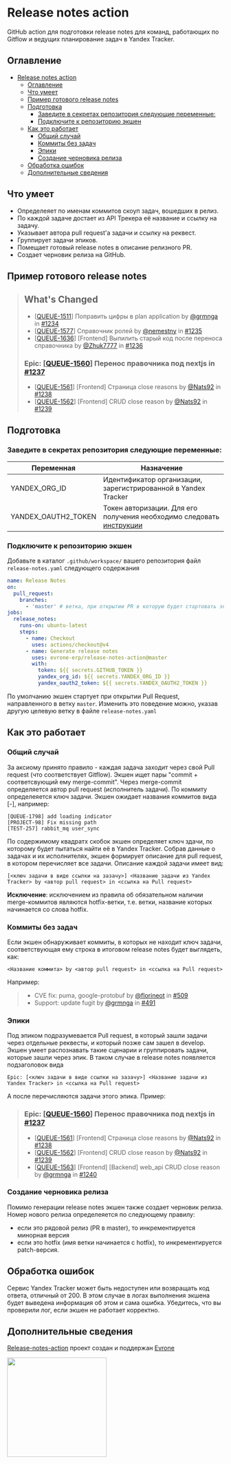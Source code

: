 # Release notes action
GitHub action для подготовки release notes для команд, работающих по Gitflow и ведущих планирование задач в Yandex Tracker.
## Оглавление
- [Release notes action](#release-notes-action)
  - [Оглавление](#оглавление)
  - [Что умеет](#что-умеет)
  - [Пример готового release notes](#пример-готового-release-notes)
  - [Подготовка](#подготовка)
    - [Заведите в секретах репозитория следующие переменные:](#заведите-в-секретах-репозитория-следующие-переменные)
    - [Подключите к репозиторию экшен](#подключите-к-репозиторию-экшен)
  - [Как это работает](#как-это-работает)
    - [Общий случай](#общий-случай)
    - [Коммиты без задач](#коммиты-без-задач)
    - [Эпики](#эпики)
    - [Создание черновика релиза](#создание-черновика-релиза)
  - [Обработка ошибок](#обработка-ошибок)
  - [Дополнительные сведения](#дополнительные-сведения)
## Что умеет
* Определеяет по именам коммитов скоуп задач, вошедших в релиз.
* По каждой задаче достает из API Трекера её название и ссылку на задачу.
* Указывает автора pull request'а задачи и ссылку на реквест.
* Группирует задачи эпиков.
* Помещает готовый release notes в описание релизного PR.
* Создает черновик релиза на GitHub.
## Пример готового release notes
> ## What's Changed 
>
> * [[QUEUE-1511](https://tracker.yandex.ru/#)] Поправить цифры в plan application by [@grmnga](https://github.com/grmnga) in [#1234](https://github.com/organization/repository/pull/#)
> * [[QUEUE-1577](https://tracker.yandex.ru/#)] Справочник ролей by [@nemestny](https://github.com/nemestny) in [#1235](https://github.com/organization/repository/pull/1235)
> * [[QUEUE-1636](https://tracker.yandex.ru/#)] [Frontend] Выпилить старый код после переноса справочника by [@Zhuk7777](https://github.com/Zhuk7777) in [#1236](https://github.com/organization/repository/pull/#)
>
> ### Epic: [[QUEUE-1560](https://tracker.yandex.ru/#)] Перенос правочника под nextjs in [#1237](https://github.com/organization/repository/pull/#)
> * [[QUEUE-1561](https://tracker.yandex.ru/#)] [Frontend] Страница close reasons  by [@Nats92](https://github.com/Nats92) in [#1238](https://github.com/organization/repository/pull/#)
> * [[QUEUE-1562](https://tracker.yandex.ru/#)] [Frontend] CRUD close reason by [@Nats92](https://github.com/Nats92) in [#1239](https://github.com/organization/repository/pull/#)
## Подготовка
### Заведите в секретах репозитория следующие переменные:
| Переменная          | Назначение                                                                                                     |
|---------------------|----------------------------------------------------------------------------------------------------------------|
| YANDEX_ORG_ID       | Идентификатор организации, зарегистрированной в Yandex Tracker                                                 |
| YANDEX_OAUTH2_TOKEN | Токен авторизации. Для его получения необходимо следовать [инструкции](https://yandex.ru/dev/id/doc/ru/access) | 

### Подключите к репозиторию экшен
Добавьте в каталог `.github/workspace/` вашего репозитория файл `release-notes.yaml` следующего содержания
```YAML
name: Release Notes
on:
  pull_request:
    branches: 
      - 'master' # ветка, при открытии PR в которую будет стартовать экшен
jobs:
  release_notes:
    runs-on: ubuntu-latest
    steps:
      - name: Checkout
        uses: actions/checkout@v4
      - name: Generate release notes
        uses: evrone-erp/release-notes-action@master
        with:
          token: ${{ secrets.GITHUB_TOKEN }}
          yandex_org_id: ${{ secrets.YANDEX_ORG_ID }}
          yandex_oauth2_token: ${{ secrets.YANDEX_OAUTH2_TOKEN }}
```
По умолчанию экшен стартует при открытии Pull Request, направленного в ветку `master`. Изменить это поведение можно, указав другую целевую ветку в файле `release-notes.yaml`
## Как это работает
### Общий случай
За аксиому принято правило - каждая задача заходит через свой Pull request (что соответствует Gitflow). Экшен ищет пары "commit + соответсвующий ему merge-commit". Через merge-commit определяется автор pull request (исполнитель задачи). По коммиту определеяется ключ задачи. Экшен ожидает названия коммитов вида [*-*], например:
```
[QUEUE-1798] add loading indicator
[PROJECT-98] Fix missing path
[TEST-257] rabbit_mq user_sync
```
По содержимому квадратх скобок экшен определяет ключ здачи, по которому будет пытаться найти её в Yandex Tracker.
Собрав данные о задачах и их исполнителях, экшен формирует описание для pull request, в котором перечисляет все задачи. Описание каждой задачи имеет вид:
```
[<ключ задачи в виде ссылки на зазачу>] <Название задачи из Yandex Tracker> by <автор pull request> in <ссылка на Pull request>
```
**Исключение**: исключением из правила об обязательном наличии merge-коммитов являются hotfix-ветки, т.е. ветки, название которых начинается со слова hotfix. 
### Коммиты без задач
Если экшен обнаруживает коммиты, в которых не находит ключ задачи, соответствующая ему строка в итоговом release notes будет выглядеть, как:
```
<Название коммита> by <автор pull request> in <ссылка на Pull request>
```
Например:

> * CVE fix: puma, google-protobuf by [@florineot](https://github.com/florineot) in [#509](https://github.com/organization/repository/pull/#)
> * Support: update fugit by [@grmnga](https://github.com/grmnga) in [#491](https://github.com/organization/repository/pull/#)


### Эпики
Под эпиком подразумевается Pull request, в который зашли задачи через отдельные реквесты, и который позже сам зашел в develop. Экшен умеет распознавать такие сценарии и группировать задачи, которые зашли через эпик. В таком случае в release notes появляется подзаголовок вида 
```
Epic: [<ключ задачи в виде ссылки на зазачу>] <Название задачи из Yandex Tracker> in <ссылка на Pull request>
```
А после перечисляются задачи этого эпика.
Пример:
> ### Epic: [[QUEUE-1560](https://tracker.yandex.ru/#)] Перенос правочника под nextjs in [#1237](https://github.com/organization/repository/pull/#)
> * [[QUEUE-1561](https://tracker.yandex.ru/#)] [Frontend] Страница close reasons  by [@Nats92](https://github.com/Nats92) in [#1238](https://github.com/organization/repository/pull/#)
> * [[QUEUE-1562](https://tracker.yandex.ru/#)] [Frontend] CRUD close reason by [@Nats92](https://github.com/Nats92) in [#1239](https://github.com/organization/repository/pull/#)
> * [[QUEUE-1563](https://tracker.yandex.ru/#)] [Frontend] [Backend] web_api CRUD close reason by [@grmnga](https://github.com/grmnga) in [#1240](https://github.com/organization/repository/pull/#)


### Создание черновика релиза
Помимо генерации release notes экшен также создает черновик релиза. Номер нового релиза определеяется по следующему правилу:
* если это рядовой релиз (PR в master), то инкрементируется минорная версия
* если это hotfix (имя ветки начинается с hotfix), то инкрементируется patch-версия.
## Обработка ошибок
Сервис Yandex Tracker может быть недоступен или возвращать код ответа, отличный от 200. В этом случае в логах выполнения экшена будет выведена информация об этом и сама ошибка. Убедитесь, что вы проверили лог, если экшен не работает корректно.
## Дополнительные сведения
[Release-notes-action](https://github.com/evrone-erp/release-notes-action)
проект создан и поддержан [Evrone](https://evrone.com/)

[<img src="https://evrone.com/logo/evrone-sponsored-logo.png" width=231>](https://evrone.com/?utm_source=evrone-django-template)
